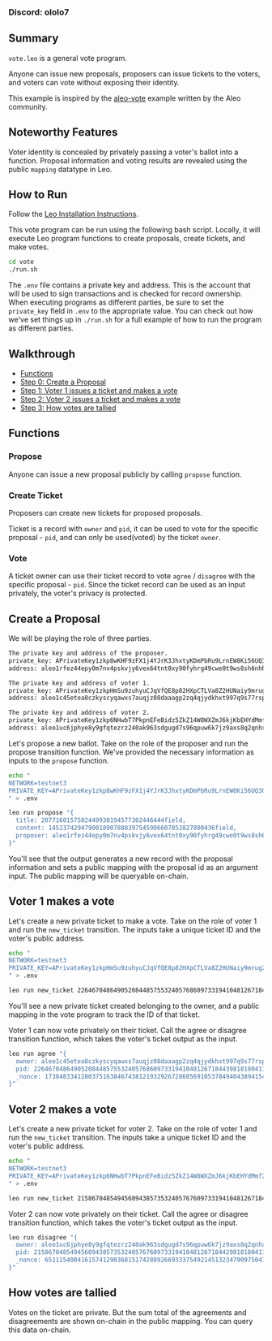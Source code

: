 ### Discord: ololo7

<!-- # 🗳️ Vote -->

## Summary

`vote.leo` is a general vote program.

Anyone can issue new proposals, proposers can issue tickets to the voters, and voters can vote without exposing their identity.

This example is inspired by the [aleo-vote](https://github.com/zkprivacy/aleo-vote) example written by the Aleo community.

## Noteworthy Features

Voter identity is concealed by privately passing a voter's ballot into a function.
Proposal information and voting results are revealed using the public `mapping` datatype in Leo.

## How to Run

Follow the [Leo Installation Instructions](https://developer.aleo.org/leo/installation).

This vote program can be run using the following bash script. Locally, it will execute Leo program functions to create proposals, create tickets, and make votes.

```bash
cd vote
./run.sh
```

The `.env` file contains a private key and address. This is the account that will be used to sign transactions and is checked for record ownership. When executing programs as different parties, be sure to set the `private_key` field in `.env` to the appropriate value. You can check out how we've set things up in `./run.sh` for a full example of how to run the program as different parties.

## Walkthrough

* [Functions](#functions)
* [Step 0: Create a Proposal](#step0)
* [Step 1: Voter 1 issues a ticket and makes a vote](#step1)
* [Step 2: Voter 2 issues a ticket and makes a vote](#step2)
* [Step 3: How votes are tallied](#step3)

## <a id="functions"></a> Functions

### Propose

Anyone can issue a new proposal publicly by calling `propose` function.

### Create Ticket

Proposers can create new tickets for proposed proposals.

Ticket is a record with `owner` and `pid`, it can be used to vote for the specific proposal - `pid`, and can only be used(voted) by the ticket `owner`.

### Vote

A ticket owner can use their ticket record to vote `agree` / `disagree` with the specific proposal - `pid`. Since the ticket record can be used as an input privately, the voter's privacy is protected.

## <a id="step0"></a> Create a Proposal

We will be playing the role of three parties.

```bash
The private key and address of the proposer.
private_key: APrivateKey1zkp8wKHF9zFX1j4YJrK3JhxtyKDmPbRu9LrnEW8Ki56UQ3G
address: aleo1rfez44epy0m7nv4pskvjy6vex64tnt0xy90fyhrg49cwe0t9ws8sh6nhhr

The private key and address of voter 1.
private_key: APrivateKey1zkpHmSu9zuhyuCJqVfQE8p82HXpCTLVa8Z2HUNaiy9mrug2
address: aleo1c45etea8czkyscyqawxs7auqjz08daaagp2zq4qjydkhxt997q9s77rsp2

The private key and address of voter 2.
private_key: APrivateKey1zkp6NHwbT7PkpnEFeBidz5ZkZ14W8WXZmJ6kjKbEHYdMmf2
address: aleo1uc6jphye8y9gfqtezrz240ak963sdgugd7s96qpuw6k7jz9axs8q2qnhxc
```
Let's propose a new ballot. Take on the role of the proposer and run the propose transition function. We've provided the necessary information as inputs to the `propose` function.

```bash
echo "
NETWORK=testnet3
PRIVATE_KEY=APrivateKey1zkp8wKHF9zFX1j4YJrK3JhxtyKDmPbRu9LrnEW8Ki56UQ3G
" > .env

leo run propose "{ 
  title: 2077160157502449938194577302446444field, 
  content: 1452374294790018907888397545906607852827800436field, 
  proposer: aleo1rfez44epy0m7nv4pskvjy6vex64tnt0xy90fyhrg49cwe0t9ws8sh6nhhr
}"
```

You'll see that the output generates a new record with the proposal information and sets a public mapping with the proposal id as an argument input. The public mapping will be queryable on-chain.

## <a id="step1"></a> Voter 1 makes a vote

Let's create a new private ticket to make a vote. Take on the role of voter 1 and run the `new_ticket` transition. The inputs take a unique ticket ID and the voter's public address.

```bash
echo "
NETWORK=testnet3
PRIVATE_KEY=APrivateKey1zkpHmSu9zuhyuCJqVfQE8p82HXpCTLVa8Z2HUNaiy9mrug2
" > .env

leo run new_ticket 2264670486490520844857553240576860973319410481267184439818180411609250173817field aleo1c45etea8czkyscyqawxs7auqjz08daaagp2zq4qjydkhxt997q9s77rsp2
```

You'll see a new private ticket created belonging to the owner, and a public mapping in the vote program to track the ID of that ticket.

Voter 1 can now vote privately on their ticket. Call the agree or disagree transition function, which takes the voter's ticket output as the input.

```bash
leo run agree "{
  owner: aleo1c45etea8czkyscyqawxs7auqjz08daaagp2zq4qjydkhxt997q9s77rsp2.private,
  pid: 2264670486490520844857553240576860973319410481267184439818180411609250173817field.private,
  _nonce: 1738483341280375163846743812193292672860569105378494043894154684192972730518group.public
}"
```

## <a id="step2"></a> Voter 2 makes a vote

Let's create a new private ticket for voter 2. Take on the role of voter 1 and run the `new_ticket` transition. The inputs take a unique ticket ID and the voter's public address.

```bash
echo "
NETWORK=testnet3
PRIVATE_KEY=APrivateKey1zkp6NHwbT7PkpnEFeBidz5ZkZ14W8WXZmJ6kjKbEHYdMmf2
" > .env

leo run new_ticket 2158670485494560943857353240576760973319410481267184429818180411607250143681field aleo1uc6jphye8y9gfqtezrz240ak963sdgugd7s96qpuw6k7jz9axs8q2qnhxc
```

Voter 2 can now vote privately on their ticket. Call the agree or disagree transition function, which takes the voter's ticket output as the input.

```bash
leo run disagree "{
  owner: aleo1uc6jphye8y9gfqtezrz240ak963sdgugd7s96qpuw6k7jz9axs8q2qnhxc.private,
  pid: 2158670485494560943857353240576760973319410481267184429818180411607250143681field.private,
  _nonce: 6511154004161574129036815174288926693337549214513234790975047364416273541105group.public
}"
```

## <a id="step3"></a> How votes are tallied

Votes on the ticket are private. But the sum total of the agreements and disagreements are shown on-chain in the public mapping. You can query this data on-chain.

